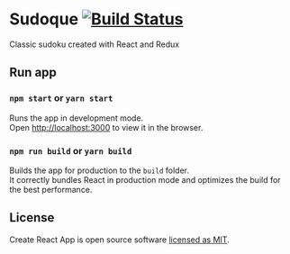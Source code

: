 # Sudoque [![Build Status](https://travis-ci.org/facebook/create-react-app.svg?branch=master)](https://travis-ci.org/facebook/create-react-app)
 Classic sudoku created with React and Redux

## Run app

### `npm start` or `yarn start`

Runs the app in development mode.<br>
Open [http://localhost:3000](http://localhost:3000) to view it in the browser.

### `npm run build` or `yarn build`

Builds the app for production to the `build` folder.<br>
It correctly bundles React in production mode and optimizes the build for the best performance.

## License

Create React App is open source software [licensed as MIT](https://github.com/facebook/create-react-app/blob/master/LICENSE).

